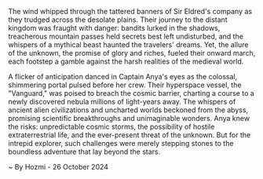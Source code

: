 
The wind whipped through the tattered banners of Sir Eldred's company as they trudged across the desolate plains. Their journey to the distant kingdom was fraught with danger: bandits lurked in the shadows, treacherous mountain passes held secrets best left undisturbed, and the whispers of a mythical beast haunted the travelers' dreams. Yet, the allure of the unknown, the promise of glory and riches, fueled their onward march, each footstep a gamble against the harsh realities of the medieval world.

A flicker of anticipation danced in Captain Anya's eyes as the colossal, shimmering portal pulsed before her crew.  Their hyperspace vessel, the "Vanguard," was poised to breach the cosmic barrier, charting a course to a newly discovered nebula millions of light-years away. The whispers of ancient alien civilizations and uncharted worlds beckoned from the abyss, promising scientific breakthroughs and unimaginable wonders.  Anya knew the risks:  unpredictable cosmic storms, the possibility of hostile extraterrestrial life, and the ever-present threat of the unknown. But for the intrepid explorer, such challenges were merely stepping stones to the boundless adventure that lay beyond the stars. 

~ By Hozmi - 26 October 2024
